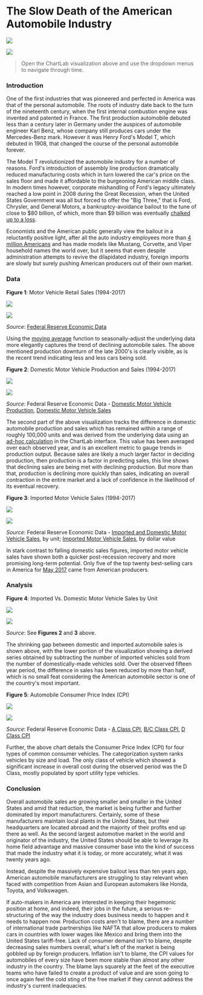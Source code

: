 The Slow Death of the American Automobile Industry
===

![](images/title.png)

[![](images/button.png)](https://apps.axibase.com/chartlab/8b23c4f8/#fullscreen)

> Open the ChartLab visualization above and use the dropdown menus to navigate through time.

### Introduction

One of the first industries that was pioneered and perfected in America was that of the personal automobile. The roots of
industry date back to the turn of the nineteenth century, when the first internal combustion engine was invented and patented
in France. The first production automobile debuted less than a century later in Germany under the auspices of automobile
engineer Karl Benz, whose company still produces cars under the Mercedes-Benz mark. However it was Henry Ford's Model T,
which debuted in 1908, that changed the course of the personal automobile forever.

The Model T revolutionized the automobile industry for a number of reasons. Ford's introduction of assembly line production
dramatically reduced manufacturing costs which in turn lowered the car's price on the sales floor and made it affordable to
the burgeoning American middle class. In modern times however, corporate mishandling of Ford's legacy ultimately reached a low point in 2008
during the Great Recession, when the United States Government was all but forced to offer the "Big Three," that is Ford,
Chrysler, and General Motors, a bankruptcy-avoidance bailout to the tune of close to $80 billion, of which, more than $9 billion
was eventually [chalked up to a loss](https://www.treasury.gov/initiatives/financial-stability/TARP-Programs/automotive-programs/pages/default.aspx).

Economists and the American public generally view the bailout in a reluctantly positive light, after all the auto industry
employees more than [4 million Americans](https://www.bls.gov/iag/tgs/iagauto.htm) and has made models like Mustang, Corvette,
and Viper household names the world over, but it seems that even despite administration attempts to revive the dilapidated
industry, foreign imports are slowly but surely pushing American producers out of their own market.

### Data

**Figure 1**: Motor Vehicle Retail Sales (1994-2017)

![](images/auto-01.png)

[![](images/button.png)](https://apps.axibase.com/chartlab/4a85afe3/2/#fullscreen)

_Source_: [Federal Reserve Economic Data](https://fred.stlouisfed.org/series/LAUTONSA)

Using the [moving average](/Support/Moving-Avg/README.md) function to seasonally-adjust the underlying data more elegantly captures
the trend of declining automobile sales. The above mentioned production downturn of the late 2000's is clearly visible, as is
the recent trend indicating less and less cars being sold.

**Figure 2**: Domestic Motor Vehicle Production and Sales (1994-2017)

![](images/auto-02.png)

[![](images/button.png)](https://apps.axibase.com/chartlab/524763cd/2/#fullscreen)

_Source_: Federal Reserve Economic Data - [Domestic Motor Vehicle Production](https://fred.stlouisfed.org/series/DAUPSA), [Domestic Motor Vehicle Sales](https://fred.stlouisfed.org/series/DAUTOSA)

The second part of the above visualization tracks the difference in domestic automobile production and sales which has remained
within a range of roughly 100,000 units and was derived from the underlying data using an [ad-hoc calculation](/Support/Add-Calculated-Value/README.md) 
in the ChartLab interface. This value has been averaged over each observed year, and is an excellent metric to gauge trends
in production output. Because sales are likely a much larger factor in deciding production, then production is a factor in
predicting sales, this line shows that declining sales are being met with declining production. But more than that, production
is declining more quickly than sales, indicating an overall contraction in the entire market and a lack of confidence
in the likelihood of its eventual recovery.

**Figure 3**: Imported Motor Vehicle Sales (1994-2017)

![](images/auto-03.png)

[![](images/button.png)](https://apps.axibase.com/chartlab/69221ca1/#fullscreen)

_Source_: Federal Reserve Economic Data - [Imported and Domestic Motor Vehicle Sales](https://fred.stlouisfed.org/series/LAUTONSA), by unit; [Imported Motor Vehicle Sales](https://fred.stlouisfed.org/series/B149RC1Q027SBEA), by dollar value

In stark contrast to falling domestic sales figures, imported motor vehicle sales have shown both a quicker post-recession
recovery and more promising long-term potential. Only five of the top twenty best-selling cars in America for [May 2017](http://www.goodcarbadcar.net/2017/06/top-20-best-selling-cars-in-america-may.html)
came from American producers. 

### Analysis

**Figure 4**: Imported Vs. Domestic Motor Vehicle Sales by Unit

![](images/auto-04.png)

[![](images/button.png)](https://apps.axibase.com/chartlab/54105ebb/#fullscreen)

_Source_: See **Figures 2** and **3** above.

The shrinking gap between domestic and imported automobile sales is shown above, with the lower portion of the visualization
showing a derived series obtained by subtracting the number of imported vehicles sold from the number of domestically-made vehicles
sold. Over the observed fifteen year period, the difference in sales has been reduced by more than half, which is no small feat
considering the American automobile sector is one of the country's most important.

**Figure 5**: Automobile Consumer Price Index (CPI)

![](images/auto-06.png)

[![](images/button.png)](https://apps.axibase.com/chartlab/8fb94993/2/#fullscreen)

_Source_: Federal Reserve Economic Data - [A Class CPI](https://fred.stlouisfed.org/series/CUURA000SS4501A), [B/C Class CPI](https://fred.stlouisfed.org/series/CUURX000SS4501A),
[D Class CPI](https://fred.stlouisfed.org/series/CUURD000SS4501A)

Further, the above chart details the Consumer Price Index (CPI) for four types of common consumer vehicles. The categorization
system ranks vehicles by size and load. The only class of vehicle which showed a significant increase in overall cost during
the observed period was the D Class, mostly populated by sport utility type vehicles. 

### Conclusion

Overall automobile sales are growing smaller and smaller in the United States and amid that reduction, the market is being
further and further dominated by import manufacturers. Certainly, some of these manufacturers maintain local plants in the
United States, but their headquarters are located abroad and the majority of their profits end up there as well. As the second largest
automotive market in the world and originator of the industry, the United States should be able to leverage its home field 
advantage and massive consumer base into the kind of success that made the industry what it is today, or more accurately, 
what it was twenty years ago.

Instead, despite the massively expensive bailout less than ten years ago, American automobile manufacturers are struggling
to stay relevant when faced with competition from Asian and European automakers like Honda, Toyota, and Volkswagen.

If auto-makers in America are interested in keeping their hegemonic position at home, and indeed, their jobs in the future,
a serious re-structuring of the way the industry does business needs to happen and it needs to happen now. Production costs aren't to blame, there are
a number of international trade partnerships like NAFTA that allow producers to makes cars in countries with lower wages like
Mexico and bring them into the United States tariff-free. Lack of consumer demand isn't to blame, despite decreasing sales numbers
overall, what's left of the market is being gobbled up by foreign producers. Inflation isn't to blame, the CPI values for
automobiles of every size have been more stable than almost any other industry in the country. The blame lays squarely at the
feet of the executive teams who have failed to create a product of value and are soon going to once again feel the cold sting
of the free market if they cannot address the industry's current inadequacies.
